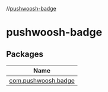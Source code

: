 //[pushwoosh-badge](index.md)

# pushwoosh-badge

## Packages

| Name |
|---|
| [com.pushwoosh.badge](pushwoosh-badge/com.pushwoosh.badge/index.md) |

